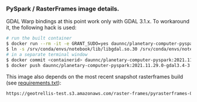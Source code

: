 ### PySpark / RasterFrames image details.

GDAL Warp bindings at this point work only with GDAL 3.1.x. To workaround it, the following hack is used:

```bash
# run the built container
$ docker run --rm -it -e GRANT_SUDO=yes daunnc/planetary-computer-pyspark:2021.11.29.0-gdal3.4-rf bash
$ ln -s /srv/conda/envs/notebook/lib/libgdal.so.30 /srv/conda/envs/notebook/lib/libgdal.so.27
# in a separate terminal window
$ docker commit <containerid> daunnc/planetary-computer-pyspark:2021.11.29.0-gdal3.4-3.1-rf
$ docker push daunnc/planetary-computer-pyspark:2021.11.29.0-gdal3.4-3.1-rf
```

This image also depends on the most recent snapshot rasterframes build (see [requirements.txt](./requirements.txt)):

```bash
https://geotrellis-test.s3.amazonaws.com/raster-frames/pyrasterframes-0.10.1.dev0-py3-none-any.whl
```
